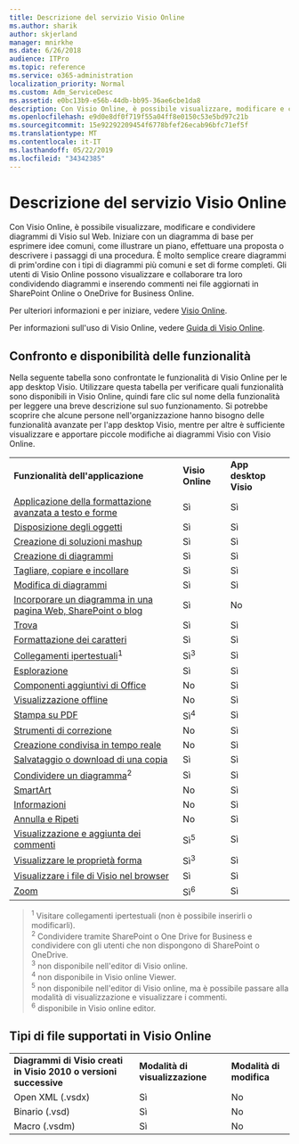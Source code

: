```yaml
---
title: Descrizione del servizio Visio Online
ms.author: sharik
author: skjerland
manager: mnirkhe
ms.date: 6/26/2018
audience: ITPro
ms.topic: reference
ms.service: o365-administration
localization_priority: Normal
ms.custom: Adm_ServiceDesc
ms.assetid: e0bc13b9-e56b-44db-bb95-36ae6cbe1da8
description: Con Visio Online, è possibile visualizzare, modificare e condividere diagrammi di Visio sul Web. Iniziare con un diagramma di base per esprimere idee comuni, come illustrare un piano, effettuare una proposta o descrivere i passaggi di una procedura. È molto semplice creare diagrammi di prim'ordine con i tipi di diagrammi più comuni e set di forme completi. Gli utenti di Visio Online possono visualizzare e collaborare tra loro condividendo diagrammi e inserendo commenti nei file aggiornati in SharePoint Online o OneDrive for Business Online.
ms.openlocfilehash: e9d0e8df0f719f55a04ff8e0150c53e5bd97c21b
ms.sourcegitcommit: 15e92292209454f6778bfef26ecab96bfc71ef5f
ms.translationtype: MT
ms.contentlocale: it-IT
ms.lasthandoff: 05/22/2019
ms.locfileid: "34342385"
---
```

# <a name="visio-online-service-description"></a>Descrizione del servizio Visio Online

Con Visio Online, è possibile visualizzare, modificare e condividere diagrammi di Visio sul Web. Iniziare con un diagramma di base per esprimere idee comuni, come illustrare un piano, effettuare una proposta o descrivere i passaggi di una procedura. È molto semplice creare diagrammi di prim'ordine con i tipi di diagrammi più comuni e set di forme completi. Gli utenti di Visio Online possono visualizzare e collaborare tra loro condividendo diagrammi e inserendo commenti nei file aggiornati in SharePoint Online o OneDrive for Business Online.
  
Per ulteriori informazioni e per iniziare, vedere [Visio Online](https://products.office.com/en-US/visio/visio-online).
  
Per informazioni sull'uso di Visio Online, vedere [Guida di Visio Online](https://go.microsoft.com/fwlink/?linkid=855982).
  
## <a name="feature-availability-and-comparison"></a>Confronto e disponibilità delle funzionalità

Nella seguente tabella sono confrontate le funzionalità di Visio Online per le app desktop Visio. Utilizzare questa tabella per verificare quali funzionalità sono disponibili in Visio Online, quindi fare clic sul nome della funzionalità per leggere una breve descrizione sul suo funzionamento. Si potrebbe scoprire che alcune persone nell'organizzazione hanno bisogno delle funzionalità avanzate per l'app desktop Visio, mentre per altre è sufficiente visualizzare e apportare piccole modifiche ai diagrammi Visio con Visio Online.  
  
||||
|:-----|:-----|:-----|
|**Funzionalità dell'applicazione** <br/> |**Visio Online** <br/> |**App desktop Visio** <br/> |
|[Applicazione della formattazione avanzata a testo e forme](visio-online.md#BM_1) <br/> |Sì  <br/> |Sì  <br/> |
|[Disposizione degli oggetti](visio-online.md#BM_2) <br/> |Sì  <br/> |Sì  <br/> |
|[Creazione di soluzioni mashup](visio-online.md#BM_3) <br/> |Sì  <br/> |Sì  <br/> |
|[Creazione di diagrammi](visio-online.md#BM_4) <br/> |Sì  <br/> |Sì  <br/> |
|[Tagliare, copiare e incollare](visio-online.md#BM_5) <br/> |Sì  <br/> |Sì  <br/> |
|[Modifica di diagrammi](visio-online.md#BM_6) <br/> |Sì  <br/> |Sì  <br/> |
|[Incorporare un diagramma in una pagina Web, SharePoint o blog](visio-online.md#BM_7) <br/> |Sì  <br/> |No  <br/> |
|[Trova](visio-online.md#BM_8) <br/> |Sì  <br/> |Sì  <br/> |
|[Formattazione dei caratteri](visio-online.md#BM_9) <br/> |Sì  <br/> |Sì  <br/> |
|[Collegamenti ipertestuali](visio-online.md#BM_10)<sup>1</sup> <br/> |Sì<sup>3</sup> <br/> |Sì  <br/> |
|[Esplorazione](visio-online.md#BM_11) <br/> |Sì  <br/> |Sì  <br/> |
|[Componenti aggiuntivi di Office](visio-online.md#BM_12) <br/> |No  <br/> |Sì  <br/> |
|[Visualizzazione offline](visio-online.md#BM_13) <br/> |No  <br/> |Sì  <br/> |
|[Stampa su PDF](visio-online.md#BM_14) <br/> |Sì<sup>4</sup> <br/> |Sì  <br/> |
|[Strumenti di correzione](visio-online.md#BM_15) <br/> |No  <br/> |Sì  <br/> |
|[Creazione condivisa in tempo reale](visio-online.md#BM_16) <br/> |No  <br/> |Sì  <br/> |
|[Salvataggio o download di una copia](visio-online.md#BM_17) <br/> |Sì  <br/> |Sì  <br/> |
|[Condividere un diagramma](visio-online.md#BM_18)<sup>2</sup> <br/> |Sì  <br/> |Sì  <br/> |
|[SmartArt](visio-online.md#BM_19) <br/> |No  <br/> |Sì  <br/> |
|[Informazioni](visio-online.md#BM_20) <br/> |No  <br/> |Sì  <br/> |
|[Annulla e Ripeti](visio-online.md#BM_21) <br/> |No  <br/> |Sì  <br/> |
|[Visualizzazione e aggiunta dei commenti](visio-online.md#BM_22) <br/> |Sì<sup>5</sup> <br/> |Sì  <br/> |
|[Visualizzare le proprietà forma](visio-online.md#BM_23) <br/> |Sì<sup>3</sup> <br/> |Sì  <br/> |
|[Visualizzare i file di Visio nel browser](visio-online.md#BM_24) <br/> |Sì  <br/> |Sì  <br/> |
|[Zoom](visio-online.md#BM_25) <br/> |Sì<sup>6</sup> <br/> |Sì  <br/> |
   
> <sup>1</sup> Visitare collegamenti ipertestuali (non è possibile inserirli o modificarli). 
<br/><sup>2</sup> Condividere tramite SharePoint o One Drive for Business e condividere con gli utenti che non dispongono di SharePoint o OneDrive. 
<br/> <sup>3</sup> non disponibile nell'editor di Visio online.
<br/><sup>4</sup> non disponibile in Visio online Viewer. 
<br/><sup>5</sup> non disponibile nell'editor di Visio online, ma è possibile passare alla modalità di visualizzazione e visualizzare i commenti. 
<br/><sup>6</sup> disponibile in Visio online editor. 
  
## <a name="supported-file-types-in-visio-online"></a>Tipi di file supportati in Visio Online

||||
|:-----|:-----|:-----|
|**Diagrammi di Visio creati in Visio 2010 o versioni successive** <br/> |**Modalità di visualizzazione** <br/> |**Modalità di modifica** <br/> |
|Open XML (.vsdx)  <br/> |Sì  <br/> |No  <br/> |
|Binario (.vsd)  <br/> |Sì  <br/> |No  <br/> |
|Macro (.vsdm)  <br/> |Sì  <br/> |No  <br/> |
   

